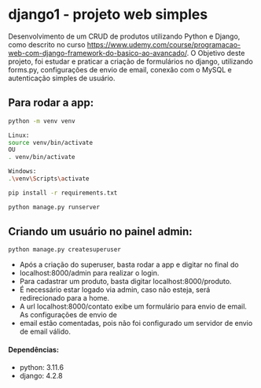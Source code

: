 # django1 - projeto web simples

Desenvolvimento de um CRUD de produtos utilizando Python e Django, como descrito 
no curso https://www.udemy.com/course/programacao-web-com-django-framework-do-basico-ao-avancado/.
O Objetivo deste projeto, foi estudar e praticar a criação de formulários no django, utilizando forms.py, configurações de envio de email, 
conexão com o MySQL e autenticação simples de usuário. 

## Para rodar a app: 

```bash
python -m venv venv
```

```bash
Linux:
source venv/bin/activate
OU
. venv/bin/activate
```

```bash
Windows:
.\venv\Scripts\activate
```

```bash
pip install -r requirements.txt
```

```bash
python manage.py runserver
```

## Criando um usuário no painel admin:

```bash
python manage.py createsuperuser
```

- Após a criação do superuser, basta rodar a app e digitar no final do 
- localhost:8000/admin para realizar o login. 
- Para cadastrar um produto, basta digitar localhost:8000/produto. 
- É necessário estar logado via admin, caso não esteja, será redirecionado para a home.
- A url localhost:8000/contato exibe um formulário para envio de email. As configurações de envio de 
- email estão comentadas, pois não foi configurado um servidor de envio de email válido.  

#### Dependências:
- python: 3.11.6
- django: 4.2.8